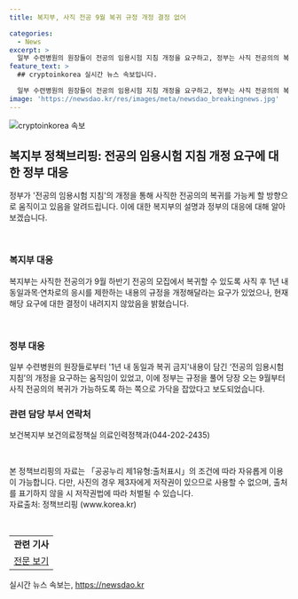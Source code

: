 ```yaml
---
title: 복지부, 사직 전공 9월 복귀 규정 개정 결정 없어

categories:
  - News
excerpt: >
  일부 수련병원의 원장들이 전공의 임용시험 지침 개정을 요구하고, 정부는 사직 전공의의 복귀를 가능하게 할 계획이다. 현재는 요구에 대한 결정이 없으며, 자세한 내용은 보건복지부로 문의 바랍니다. (출처: 정책브리핑 www.korea.kr)
feature_text: >
  ## cryptoinkorea 실시간 뉴스 속보입니다.

  일부 수련병원의 원장들이 전공의 임용시험 지침 개정을 요구하고, 정부는 사직 전공의의 복귀를 가능하게 할 계획이다. 현재는 요구에 대한 결정이 없으며, 자세한 내용은 보건복지부로 문의 바랍니다. (출처: 정책브리핑 www.korea.kr)
image: 'https://newsdao.kr/res/images/meta/newsdao_breakingnews.jpg'
---
```


<p><img src="https://newsdao.kr/res/images/meta/newsdao_breakingnews.jpg" alt="cryptoinkorea 속보" /></p>

<h2 data-ke-size="size26">복지부 정책브리핑: 전공의 임용시험 지침 개정 요구에 대한 정부 대응</h2>

<p>정부가 '전공의 임용시험 지침'의 개정을 통해 사직한 전공의의 복귀를 가능케 할 방향으로 움직이고 있음을 알려드립니다. 이에 대한 복지부의 설명과 정부의 대응에 대해 알아보겠습니다.</p>

<p data-ke-size="size16">&nbsp;</p>

<h3>복지부 대응</h3>

<p>복지부는 사직한 전공의가 9월 하반기 전공의 모집에서 복귀할 수 있도록 사직 후 1년 내 동일과목·연차로의 응시를 제한하는 내용의 규정을 개정해달라는 요구가 있었으나, 현재 해당 요구에 대한 결정이 내려지지 않았음을 밝혔습니다. </p>

<p data-ke-size="size16">&nbsp;</p>

<h3>정부 대응</h3>

<p>일부 수련병원의 원장들로부터 '1년 내 동일과 복귀 금지'내용이 담긴 ‘전공의 임용시험 지침’의 개정을 요구하는 움직임이 있었고, 이에 정부는 규정을 풀어 당장 오는 9월부터 사직 전공의의 복귀가 가능하도록 하는 쪽으로 가닥을 잡았다고 보도되었습니다.</p>

<h3>관련 담당 부서 연락처</h3>

<p>보건복지부 보건의료정책실 의료인력정책과(044-202-2435)</p>

<p data-ke-size="size16">&nbsp;</p>

<p>본 정책브리핑의 자료는 「공공누리 제1유형:출처표시」의 조건에 따라 자유롭게 이용이 가능합니다. 다만, 사진의 경우 제3자에게 저작권이 있으므로 사용할 수 없으며, 출처를 표기하지 않을 시 저작권법에 따라 처벌될 수 있습니다. <br>
자료출처: 정책브리핑 (www.korea.kr)</p>

<p data-ke-size="size16">&nbsp;</p>

<table>
  <tr>
    <td style="text-align: center; height: 17px;"><b>관련 기사</b></td>
  </tr>
  <tr>
    <td style="text-align: center; height: 17px;"><a href="https://www.korea.kr/news/policyNewsView.do?newsId=156280008" target="_blank" rel="noopener">전문 보기</a></td>
  </tr>
</table>
실시간 뉴스 속보는, <a href="https://newsdao.kr" rel="dofollow">https://newsdao.kr</a>


